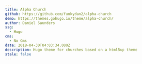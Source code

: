 ```yaml
---
title: Alpha Church
github: https://github.com/funkydan2/alpha-church
demo: https://themes.gohugo.io/theme/alpha-church/
author: Daniel Saunders
ssg:
  - Hugo
cms:
  - No Cms
date: 2018-04-30T04:03:34.000Z
description: Hugo theme for churches based on a html5up theme
stale: false
---
```

